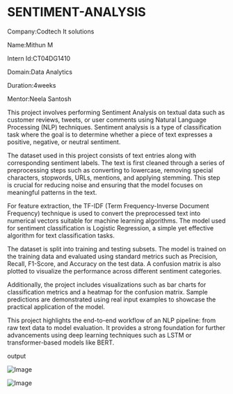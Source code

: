 # SENTIMENT-ANALYSIS

Company:Codtech It solutions

Name:Mithun M

Intern Id:CT04DG1410

Domain:Data Analytics

Duration:4weeks

Mentor:Neela Santosh



This project involves performing Sentiment Analysis on textual data such as customer reviews, tweets, or user comments using Natural Language Processing (NLP) techniques. Sentiment analysis is a type of classification task where the goal is to determine whether a piece of text expresses a positive, negative, or neutral sentiment.

The dataset used in this project consists of text entries along with corresponding sentiment labels. The text is first cleaned through a series of preprocessing steps such as converting to lowercase, removing special characters, stopwords, URLs, mentions, and applying stemming. This step is crucial for reducing noise and ensuring that the model focuses on meaningful patterns in the text.

For feature extraction, the TF-IDF (Term Frequency-Inverse Document Frequency) technique is used to convert the preprocessed text into numerical vectors suitable for machine learning algorithms. The model used for sentiment classification is Logistic Regression, a simple yet effective algorithm for text classification tasks.

The dataset is split into training and testing subsets. The model is trained on the training data and evaluated using standard metrics such as Precision, Recall, F1-Score, and Accuracy on the test data. A confusion matrix is also plotted to visualize the performance across different sentiment categories.

Additionally, the project includes visualizations such as bar charts for classification metrics and a heatmap for the confusion matrix. Sample predictions are demonstrated using real input examples to showcase the practical application of the model.

This project highlights the end-to-end workflow of an NLP pipeline: from raw text data to model evaluation. It provides a strong foundation for further advancements using deep learning techniques such as LSTM or transformer-based models like BERT.



output



![Image](https://github.com/user-attachments/assets/e6e46554-7010-416f-a2d0-e194ad83d5bd)

![Image](https://github.com/user-attachments/assets/25baf679-c779-4069-bd73-07b86129d89d)


